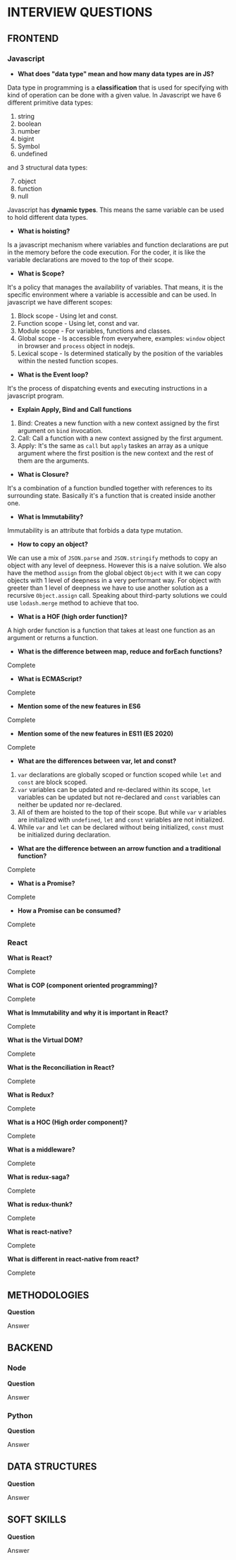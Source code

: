 # INTERVIEW QUESTIONS

## FRONTEND

### Javascript

- **What does "data type" mean and how many data types are in JS?**

Data type in programming is a **classification** that is used for specifying with kind of operation can be done with a given value. In Javascript we have 6 different primitive data types:

1. string
2. boolean
3. number
4. bigint
5. Symbol
6. undefined

and 3 structural data types:

7. object
8. function
9. null

Javascript has **dynamic types**. This means the same variable can be used to hold different data types.

- **What is hoisting?**

Is a javascript mechanism where variables and function declarations are put in the memory before the code execution. For the coder, it is like the variable declarations are moved to the top of their scope.

- **What is Scope?**

It's a policy that manages the availability of variables. That means, it is the specific environment where a variable is accessible and can be used. In javascript we have different scopes:

1. Block scope - Using let and const.
2. Function scope - Using let, const and var.
3. Module scope - For variables, functions and classes.
4. Global scope - Is accessible from everywhere, examples: `window` object in browser and `process` object in nodejs.
5. Lexical scope - Is determined statically by the position of the variables within the nested function scopes.

- **What is the Event loop?**

It's the process of dispatching events and executing instructions in a javascript program.

- **Explain Apply, Bind and Call functions**

1. Bind: Creates a new function with a new context assigned by the first argument on `bind` invocation.
2. Call: Call a function with a new context assigned by the first argument.
3. Apply: It's the same as `call` but `apply` taskes an array as a unique argument where the first position is the new context and the rest of them are the arguments.

- **What is Closure?**

It's a combination of a function bundled together with references to its surrounding state.
Basically it's a function that is created inside another one.

- **What is Immutability?**

Immutability is an attribute that forbids a data type mutation.

- **How to copy an object?**

We can use a mix of `JSON.parse` and `JSON.stringify` methods to copy an object with any level of deepness. However this is a naive solution.
We also have the method `assign` from the global object `Object` with it we can copy objects with 1 level of deepness in a very performant way.
For object with greeter than 1 level of deepness we have to use another solution as a recursive `Object.assign` call.
Speaking about third-party solutions we could use `lodash.merge` method to achieve that too.

- **What is a HOF (high order function)?**

A high order function is a function that takes at least one function as an argument or returns a function.

- **What is the difference between map, reduce and forEach functions?**

Complete

- **What is ECMAScript?**

Complete

- **Mention some of the new features in ES6**

Complete

- **Mention some of the new features in ES11 (ES 2020)**

Complete

- **What are the differences between var, let and const?**

1. `var` declarations are globally scoped or function scoped while `let` and `const` are block scoped.
2. `var` variables can be updated and re-declared within its scope, `let` variables can be updated but not re-declared
    and `const` variables can neither be updated nor re-declared.
3. All of them are hoisted to the top of their scope. But while `var` v ariables are initialized with `undefined`, `let` and `const` variables
    are not initialized.
4. While `var` and `let` can be declared without being initialized, `const` must be initialized during declaration.

- **What are the difference between an arrow function and a traditional function?**

Complete

- **What is a Promise?**

Complete

- **How a Promise can be consumed?**

Complete


### React

**What is React?**

Complete

**What is COP (component oriented programming)?**

Complete

**What is Immutability and why it is important in React?**

Complete

**What is the Virtual DOM?**

Complete

**What is the Reconciliation in React?**

Complete

**What is Redux?**

Complete

**What is a HOC (High order component)?**

Complete

**What is a middleware?**

Complete

**What is redux-saga?**

Complete

**What is redux-thunk?**

Complete

**What is react-native?**

Complete

**What is different in react-native from react?**

Complete


## METHODOLOGIES

**Question**

Answer


## BACKEND

### Node

**Question**

Answer

### Python

**Question**

Answer


## DATA STRUCTURES

**Question**

Answer


## SOFT SKILLS

**Question**

Answer
